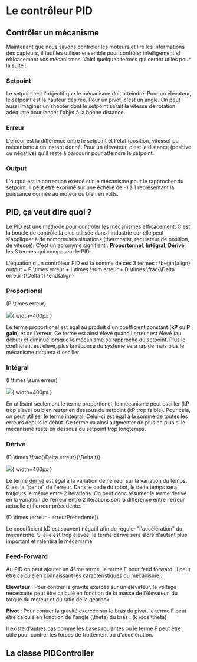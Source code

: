 # Le contrôleur PID

## Contrôler un mécanisme

Maintenant que nous savons contrôler les moteurs et lire les informations des capteurs, il faut les utiliser ensemble pour contrôler intelligement et efficacement vos mécanismes. Voici quelques termes qui seront utiles pour la suite :

### Setpoint
Le setpoint est l'objectif que le mécanisme doit atteindre. Pour un élévateur, le setpoint est la hauteur désirée. Pour un pivot, c'est un angle. On peut aussi imaginer un shooter dont le setpoint serait la vitesse de rotation adéquate pour lancer l'objet à la bonne distance.

### Erreur
L'erreur est la différence entre le setpoint et l'état (position, vitesse) du mécanisme à un instant donné. Pour un élévateur, c'est la distance (positive ou négative) qu'il reste à parcourir pour atteindre le setpoint.

### Output
L'output est la correction exercé sur le mécanisme pour le rapprocher du setpoint. Il peut être exprimé sur une échelle de -1 à 1 représentant la puissance donnée au moteur ou bien en volts.


## PID, ça veut dire quoi ?

Le PID est une méthode pour contrôler les mécanismes efficacement. C'est la boucle de contrôle la plus utilisée dans l'industrie car elle peut s'appliquer à de nombreuses situations (thermostat, regulateur de position, de vitesse). C'est un acronyme signifiant : **Proportonnel**, **Intégral**, **Dérivé**, les 3 termes qui composent le PID.

L'équation d'un contrôleur PID est la somme de ces 3 termes :
\begin{align}
output = P \times erreur + I \times \sum erreur + D \times \frac{\Delta erreur}{\Delta t}
\end{align}

### Proportionel
\(P \times erreur\)

![](https://upload.wikimedia.org/wikipedia/commons/a/a3/PID_varyingP.jpg){ width=400px }

Le terme proportionel est égal au produit d'un coefficient constant (**kP** ou **P gain**) et de l'erreur. Ce terme est ainsi élevé quand l'erreur est élevé (au début) et diminue lorsque le mécanisme se rapproche du setpoint. Plus le coefficient est élevé, plus la réponse du système sera rapide mais plus le mécanisme risquera d'osciller.

### Intégral
\(I \times \sum erreur\)

![](https://upload.wikimedia.org/wikipedia/commons/c/c0/Change_with_Ki.png){ width=400px }

En utilisant seulement le terme proportionel, le mécanisme peut osciller (kP trop élevé) ou bien rester en dessous du setpoint (kP trop faible). Pour cela, on peut utiliser le terme [intégral](https://couleur-science.eu/?d=211a43--les-integrales-en-math). Celui-ci est égal à la somme de toutes les erreurs depuis le début. Ce terme va ainsi augmenter de plus en plus si le mécanisme reste en dessous du setpoint trop longtemps.

### Dérivé
\(D \times \frac{\Delta erreur}{\Delta t}\)

![](https://upload.wikimedia.org/wikipedia/commons/c/c7/Change_with_Kd.png){ width=400px }

Le terme [dérivé](https://couleur-science.eu/?d=94f1c0--les-fonctions-derivees-en-math) est égal à la variation de l'erreur sur la variation du temps. C'est la "pente" de l'erreur.  Dans le code du robot, le delta temps sera toujours le même entre 2 itérations. On peut donc résumer le terme dérivé en la variation de l'erreur entre 2 itérations soit la différence entre l'erreur actuelle et l'erreur précedente.

\(D \times (erreur - erreurPrecedente)\)

Le coeefficient kD est souvent négatif afin de réguler "l'accélération" du mécanisme. Si elle est trop élevée, le terme dérivé sera alors d'autant plus important et ralentira le mécanisme.

### Feed-Forward

Au PID on peut ajouter un 4ème terme, le terme F pour feed forward. Il peut être calculé en connaissant les caractéristiques du mécanisme :

**Elévateur** : Pour contrer la gravité exercée sur un élévateur, le voltage nécéssaire peut être calculé en fonction de la masse de l'élévateur, du torque du moteur et du ratio de la gearbox.

**Pivot** : Pour contrer la gravité exercée sur le bras du pivot, le terme F peut être calculé en fonction de l'angle \(\theta\) du bras : \(k \cos \theta\)

Il existe d'autres cas comme les bases roulantes où le terme F peut être utile pour contrer les forces de frottement ou d'accélération.



## La classe PIDController